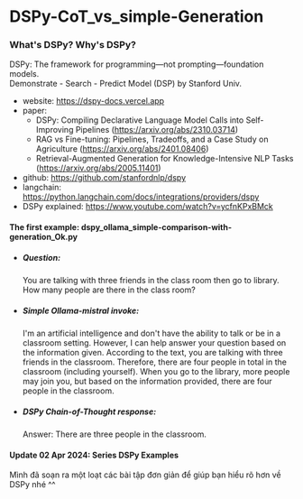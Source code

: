# DSPy-CoT_vs_simple-Generation


### What's DSPy? Why's DSPy?
DSPy: The framework for programming—not prompting—foundation models.</br>
Demonstrate - Search - Predict Model (DSP) by Stanford Univ. 

- website: https://dspy-docs.vercel.app
- paper:
  - DSPy: Compiling Declarative Language Model Calls into Self-Improving Pipelines (https://arxiv.org/abs/2310.03714)
  - RAG vs Fine-tuning: Pipelines, Tradeoffs, and a Case Study on Agriculture (https://arxiv.org/abs/2401.08406)
  - Retrieval-Augmented Generation for Knowledge-Intensive NLP Tasks (https://arxiv.org/abs/2005.11401)
- github: https://github.com/stanfordnlp/dspy
- langchain: https://python.langchain.com/docs/integrations/providers/dspy
- DSPy explained: https://www.youtube.com/watch?v=ycfnKPxBMck

#### The first example: dspy_ollama_simple-comparison-with-generation_Ok.py
- ##### Question:</br>
   You are talking with three friends in the class room then go to library. How many people are there in the class room?
- ##### Simple Ollama-mistral invoke:</br>
   I'm an artificial intelligence and don't have the ability to talk or be in a classroom setting. However, I can help answer your question based on the information given. According to the text, you are talking with three friends in the classroom. Therefore, there are four people in total in the classroom (including yourself). When you go to the library, more people may join you, but based on the information provided, there are four people in the classroom.
- ##### DSPy Chain-of-Thought response:</br>
   Answer: There are three people in the classroom.

#### Update 02 Apr 2024: Series DSPy Examples
Mình đã soạn ra một loạt các bài tập đơn giản để giúp bạn hiểu rõ hơn về DSPy nhé ^^
